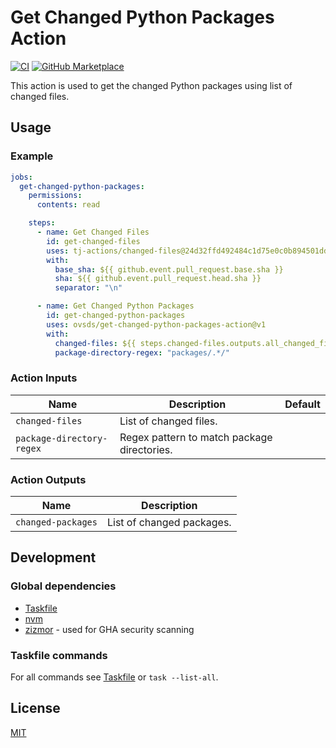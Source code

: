 # Get Changed Python Packages Action

[![CI](https://github.com/ovsds/get-changed-python-packages-action/workflows/Check%20PR/badge.svg)](https://github.com/ovsds/get-changed-python-packages-action/actions?query=workflow%3A%22%22Check+PR%22%22)
[![GitHub Marketplace](https://img.shields.io/badge/Marketplace-Get%20Changed%20Python%20Packages-blue.svg)](https://github.com/marketplace/actions/get-changed-python-packages)

This action is used to get the changed Python packages using list of changed files.

## Usage

### Example

```yaml
jobs:
  get-changed-python-packages:
    permissions:
      contents: read

    steps:
      - name: Get Changed Files
        id: get-changed-files
        uses: tj-actions/changed-files@24d32ffd492484c1d75e0c0b894501ddb9d30d62
        with:
          base_sha: ${{ github.event.pull_request.base.sha }}
          sha: ${{ github.event.pull_request.head.sha }}
          separator: "\n"

      - name: Get Changed Python Packages
        id: get-changed-python-packages
        uses: ovsds/get-changed-python-packages-action@v1
        with:
          changed-files: ${{ steps.changed-files.outputs.all_changed_files }}
          package-directory-regex: "packages/.*/"
```

### Action Inputs

| Name                      | Description                                 | Default |
| ------------------------- | ------------------------------------------- | ------- |
| `changed-files`           | List of changed files.                      |         |
| `package-directory-regex` | Regex pattern to match package directories. |         |

### Action Outputs

| Name               | Description               |
| ------------------ | ------------------------- |
| `changed-packages` | List of changed packages. |

## Development

### Global dependencies

- [Taskfile](https://taskfile.dev/installation/)
- [nvm](https://github.com/nvm-sh/nvm?tab=readme-ov-file#install--update-script)
- [zizmor](https://woodruffw.github.io/zizmor/installation/) - used for GHA security scanning

### Taskfile commands

For all commands see [Taskfile](Taskfile.yaml) or `task --list-all`.

## License

[MIT](LICENSE)

